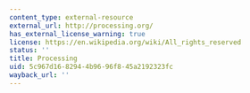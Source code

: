 ```yaml
---
content_type: external-resource
external_url: http://processing.org/
has_external_license_warning: true
license: https://en.wikipedia.org/wiki/All_rights_reserved
status: ''
title: Processing
uid: 5c967d16-8294-4b96-96f8-45a2192323fc
wayback_url: ''
---
```

